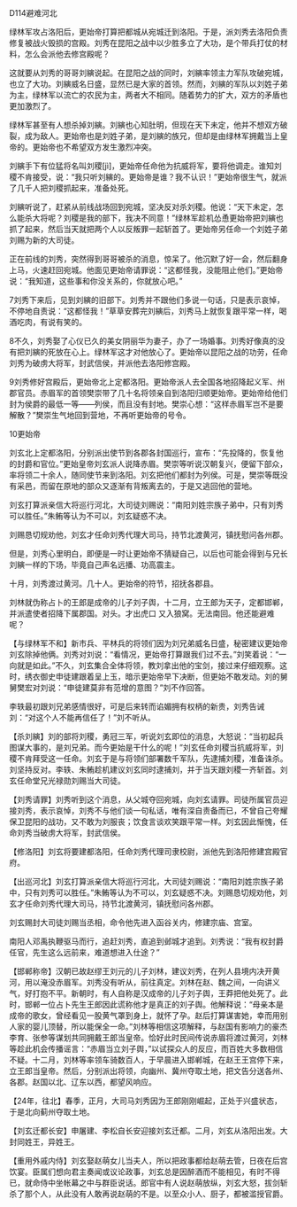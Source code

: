 D114避难河北

绿林军攻占洛阳后，更始帝打算把都城从宛城迁到洛阳。于是，派刘秀去洛阳负责修复被战火毁损的宫殿。刘秀在昆阳之战中以少胜多立了大功，是个带兵打仗的材料，怎么会派他去修宫殿呢？

这就要从刘秀的哥哥刘縯说起。在昆阳之战的同时，刘縯率领主力军队攻破宛城，也立了大功。刘縯威名日盛，显然已是大家的首领。然而，刘縯的军队以刘姓子弟为主，绿林军以流亡的农民为主，两者大不相同。随着势力的扩大，双方的矛盾也更加激烈了。

绿林军甚至有人想杀掉刘縯。刘縯也心知肚明，但现在天下未定，他并不想双方破裂，成为敌人。更始帝也是刘姓子弟，是刘縯的族兄，但却是由绿林军拥戴当上皇帝的。更始帝也不希望双方发生激烈冲突。

刘縯手下有位猛将名叫刘稷[jì]，更始帝任命他为抗威将军，要将他调走。谁知刘稷不肯接受，说：“我只听刘縯的。更始帝是谁？我不认识！”更始帝很生气，就派了几千人把刘稷抓起来，准备处死。

刘縯听说了，赶紧从前线战场回到宛城，坚决反对杀刘稷。他说：“天下未定，怎么能杀大将呢？刘稷是我的部下，我决不同意！”绿林军趁机怂恿更始帝把刘縯也抓了起来，然后当天就把两个人以反叛罪一起斩首了。更始帝另任命一个刘姓子弟刘赐为新的大司徒。

正在前线的刘秀，突然得到哥哥被杀的消息，惊呆了。他沉默了好一会，然后翻身上马，火速赶回宛城。他面见更始帝请罪说：“这都怪我，没能阻止他们。”更始帝说：“我知道，这些事和你没关系的，你就放心吧。”

7刘秀下来后，见到刘縯的旧部下。刘秀并不跟他们多说一句话，只是表示哀悼，不停地自责说：“这都怪我！”草草安葬完刘縯后，刘秀马上就恢复跟平常一样，喝酒吃肉，有说有笑的。

8不久，刘秀娶了心仪已久的美女阴丽华为妻子，办了一场婚事。刘秀好像真的没有把刘縯的死放在心上。绿林军这才对他放心了。更始帝以昆阳之战的功劳，任命刘秀为破虏大将军，封武信侯，并派他去洛阳修宫殿。

9刘秀修好宫殿后，更始帝北上定都洛阳。更始帝派人去全国各地招降起义军、州郡官员。赤眉军的首领樊崇带了几十名将领亲自到洛阳归顺更始帝。更始帝给他们封为侯爵的最低一等——列侯，而且没有封地。樊崇心想：“这样赤眉军岂不是要解散？”樊崇生气地回到营地，不再听更始帝的号令。

10更始帝





刘玄北上定都洛阳，分别派出使节到各郡各封国巡行，宣布：“先投降的，恢复他的封爵和官位。”更始皇帝刘玄派人说降赤眉。樊崇等听说汉朝复兴，便留下部众，率将领二十余人，随同使节来到洛阳。刘玄把他们都封为列侯。可是，樊崇等既没有采邑，而留在原地的部众又逐渐有背叛离去的，于是又逃回他的营地。



刘玄打算派亲信大将巡行河北，大司徒刘赐说：“南阳刘姓宗族子弟中，只有刘秀可以胜任。”朱鲔等认为不可以，刘玄疑惑不决。

刘赐恳切规劝他，刘玄才任命刘秀代理大司马，持节北渡黄河，镇抚慰问各州郡。

但是，刘秀心里明白，即便是一时让更始帝不猜疑自己，以后也可能会得到与兄长刘縯一样的下场，毕竟自己声名远播、功高震主。

十月，刘秀渡过黄河。几十人。更始帝的符节，招抚各郡县。

刘林就伪称占卜的王郎是成帝的儿子刘子舆，十二月，立王郎为天子，定都邯郸，并派遣使者招降下属郡国。对头。才出虎口 又入狼窝。无法南回。他还能避难呢？





【与绿林军不和】新市兵、平林兵的将领们因为刘兄弟威名日盛，秘密建议更始帝刘玄除掉他俩。刘秀对刘说：“看情况，更始帝打算跟我们过不去。”刘笑着说：“一向就是如此。”不久，刘玄集合全体将领，教刘拿出他的宝剑，接过来仔细观察。这时，绣衣御史申徒建跟着呈上玉，暗示更始帝早下决断，但更始不敢发动。刘的舅舅樊宏对刘说：“申徒建莫非有范增的意图？”刘不作回答。

李轶最初跟刘兄弟感情很好，可是后来转而谄媚拥有权柄的新贵，刘秀告诫刘：“对这个人不能再信任了！”刘不听从。

【杀刘縯】刘的部将刘稷，勇冠三军，听说刘玄即位的消息，大怒说：“当初起兵图谋大事的，是刘兄弟。而今更始是干什么的呢！”刘玄任命刘稷当抗威将军，刘稷不肯拜受这一任命。刘玄于是与将领们部署数千军队，先逮捕刘稷，准备诛杀。刘坚持反对。李轶、朱鲔趁机建议刘玄同时逮捕刘，并于当天跟刘稷一齐斩首。刘玄任命堂兄光禄勋刘赐当大司徒。

【刘秀请罪】刘秀听到这个消息，从父城夺回宛城，向刘玄请罪。司徒所属官员迎接刘秀，表示哀悼，刘秀不与他们谈一句私话，唯有深自责备而已，不曾自己夸耀保卫昆阳的战功，又不敢为刘服丧；饮食言谈欢笑跟平常一样。刘玄因此惭愧，任命刘秀当破虏大将军，封武信侯。



【修洛阳】刘玄将要建都洛阳，任命刘秀代理司隶校尉，派他先到洛阳修建宫殿官府。

【出巡河北】刘玄打算派亲信大将巡行河北，大司徒刘赐说：“南阳刘姓宗族子弟中，只有刘秀可以胜任。”朱鲔等认为不可以，刘玄疑惑不决。刘赐恳切规劝他，刘玄才任命刘秀代理大司马，持节北渡黄河，镇抚慰问各州郡。

刘玄赐封大司徒刘赐当丞相，命令他先进入函谷关内，修建宗庙、宫室。



南阳人邓禹执鞭驱马而行，追赶刘秀，直追到邺城才追到。刘秀说：“我有权封爵任官，先生这么远前来，难道想进入仕途？”

【邯郸称帝】汉朝已故赵缪王刘元的儿子刘林，建议刘秀，在列人县境内决开黄河，用以淹没赤眉军。刘秀没有听从，前往真定。刘林在赵、魏之间，一向讲义气，好打抱不平。新朝时，有人自称是汉成帝的儿子刘子舆，王莽把他处死了。此时，邯郸一位占卜先生王郎因此谎称他才是真正的刘子舆。他解释说：“母亲本是成帝的歌女，曾经看见一股黄气罩到身上，就怀了孕。赵后打算谋害她，幸而用别人家的婴儿顶替，所以能保全一命。”刘林等相信这项解释，与赵国有影响力的豪杰李育、张参等谋划共同拥戴王郎当皇帝。恰好此时民间传说赤眉将渡过黄河，刘林等趁此机会传播谣言：“赤眉当立刘子舆，”以试探众人的反应，而百姓大多数相信不疑。十二月，刘林等率领车骑数百人，于早晨进入邯郸城，在赵王王宫停下来，立王郎当皇帝。然后，分别派出将领，向幽州、冀州夺取土地，把文告分送各州、各郡。赵国以北、辽东以西，都望风响应。

【24年，往北】春季，正月，大司马刘秀因为王郎刚刚崛起，正处于兴盛状态，于是北向蓟州夺取土地。

【刘玄迁都长安】申屠建、李松自长安迎接刘玄迁都。二月，刘玄从洛阳出发。大封同姓王，异姓王。

【重用外戚内侍】刘玄娶赵萌女儿当夫人，所以把政事都给赵萌去管，日夜在后宫饮宴。臣属们想向君主奏闻或议论政事，刘玄总是因醉酒而不能相见，有时不得已，就命侍中坐帐幕之中与群臣说话。郎官中有人说赵萌放纵，刘玄大怒，拔剑斩杀了那个人，从此没有人敢再说赵萌的不是。以至众小人、厨子，都被滥授官爵。








